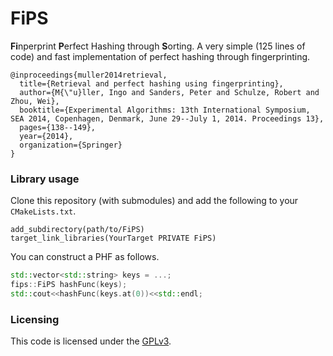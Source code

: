 # FiPS

**Fi**nperprint **P**erfect Hashing through **S**orting.
A very simple (125 lines of code) and fast implementation of perfect hashing through fingerprinting.

```
@inproceedings{muller2014retrieval,
  title={Retrieval and perfect hashing using fingerprinting},
  author={M{\"u}ller, Ingo and Sanders, Peter and Schulze, Robert and Zhou, Wei},
  booktitle={Experimental Algorithms: 13th International Symposium, SEA 2014, Copenhagen, Denmark, June 29--July 1, 2014. Proceedings 13},
  pages={138--149},
  year={2014},
  organization={Springer}
}
```

### Library usage

Clone this repository (with submodules) and add the following to your `CMakeLists.txt`.

```
add_subdirectory(path/to/FiPS)
target_link_libraries(YourTarget PRIVATE FiPS)
```

You can construct a PHF as follows.

```cpp
std::vector<std::string> keys = ...;
fips::FiPS hashFunc(keys);
std::cout<<hashFunc(keys.at(0))<<std::endl;
```

### Licensing
This code is licensed under the [GPLv3](/LICENSE).
